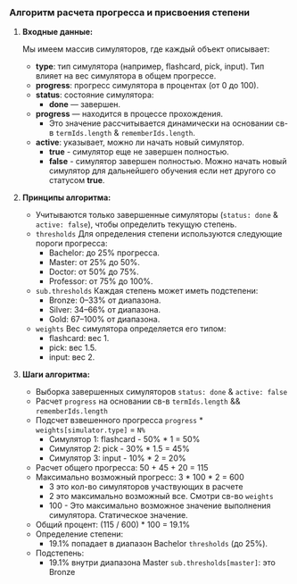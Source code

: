 
### Алгоритм расчета прогресса и присвоения степени
1. **Входные данные:** 
 
    Мы имеем массив симуляторов, где каждый объект описывает:
   - **type**: тип симулятора (например, flashcard, pick, input). Тип влияет на вес симулятора в общем прогрессе.
   - **progress**: прогресс симулятора в процентах (от 0 до 100).
   - **status**: состояние симулятора:
     - **done** — завершен.
   - **progress** — находится в процессе прохождения. 
     - Это значение рассчитывается динамически на основании св-в `termIds.length` & `rememberIds.length`.
   - **active**: указывает, можно ли начать новый симулятор.
     - **true** - симулятор еще не завершен полностью. 
     - **false** - симулятор завершен полностью. Можно начать новый симулятор для дальнейшего обучения если нет другого со статусом **true**.

2. **Принципы алгоритма:**
   - Учитываются только завершенные симуляторы (`status: done` & `active: false`), чтобы определить текущую степень.
   - `thresholds` Для определения степени используются следующие пороги прогресса:
     - Bachelor: до 25% прогресса.
     - Master: от 25% до 50%.
     - Doctor: от 50% до 75%.
     - Professor: от 75% до 100%.
   - `sub.thresholds` Каждая степень может иметь подстепени:
     - Bronze: 0–33% от диапазона.
     - Silver: 34–66% от диапазона.
     - Gold: 67–100% от диапазона.
   - `weights` Вес симулятора определяется его типом:
     - flashcard: вес 1.
     - pick: вес 1.5.
     - input: вес 2.

3. **Шаги алгоритма:**
   - Выборка завершенных симуляторов `status: done` & `active: false`
   - Расчет `progress` на основании св-в `termIds.length` && `rememberIds.length`
   - Подсчет взвешенного прогресса `progress` * `weights[simulator.type]` = `N%`
     - Симулятор 1: flashcard - 50% * 1 = 50%
     - Симулятор 2: pick - 30% * 1.5 = 45%
     - Симулятор 3: input - 10% * 2 = 20%
   - Расчет общего прогресса: 50 + 45 + 20 = 115
   - Максимально возможный прогресс: 3 * 100 * 2 = 600
     - 3 это кол-во симуляторов участвующих в расчете
     - 2 это максимально возможный все. Смотри св-во `weights`
     - 100 - Это максимально возможное значение выполнения симулятора. Статическое значение.
   - Общий процент: (115 / 600) * 100 = 19.1%
   - Определение степени:
     - 19.1% попадает в диапазон Bachelor `thresholds` (до 25%).
   - Подстепень:
     - 19.1% внутри диапазона Master `sub.thresholds[master]`: это Bronze
